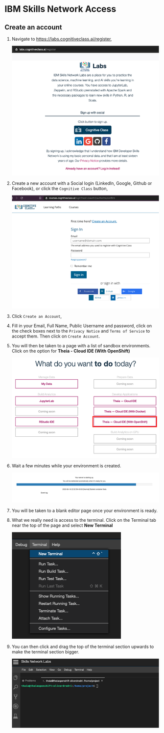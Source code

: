 # IBM Skills Network Access

## Create an account

1. Navigate to https://labs.cognitiveclass.ai/register,

    ![Cognitive Class button](../.gitbook/generic/cogClassButton.png)

1. Create a new account with a Social login (LinkedIn, Google, Github or Facebook), or click the `Cognitive Class` button,

    ![Cognitive Class button](../.gitbook/generic/cogClassButton2.png)

1. Click `Create an Account`,

2. Fill in your Email, Full Name, Public Username and password, click on the check boxes next to the `Privacy Notice` and `Terms of Service` to accept them. Then click on `Create Account`.

3. You will then be taken to a page with a list of sandbox environments. Click on the option for **Theia - Cloud IDE (With OpenShift)**

    ![sandbox list](../.gitbook/generic/sandboxList.png)

4. Wait a few minutes while your environment is created.

    ![waiting](../.gitbook/generic/waiting.png)

5. You will be taken to a blank editor page once your environment is ready.

6.  What we really need is access to the terminal. Click on the Terminal tab near the top of the page and select **New Terminal**

    ![New Terminal](../.gitbook/generic/newTerminal.png)

7.  You can then click and drag the top of the terminal section upwards to make the terminal section bigger.

    ![bigger terminal](../.gitbook/generic/biggerTerminal.png)
